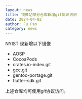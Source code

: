 ```yaml
---
layout: news
title: 镜像站部分仓库新增git协议访问
date: 2024-04-02
author: Fu Pan
category: news
---
```


NYIST 现新增以下镜像

 * AOSP
 * CocoaPods
 * crates.io-index.git
 * gcc.git	
 * gentoo-portage.git
 * flutter-sdk.git

上述仓库均可使用*git*协议访问。
